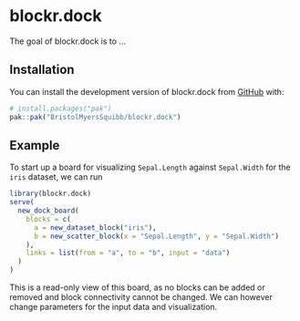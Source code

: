 
<!-- README.md is generated from README.Rmd. Please edit that file -->

# blockr.dock

<!-- badges: start -->

<!-- badges: end -->

The goal of blockr.dock is to …

## Installation

You can install the development version of blockr.dock from
[GitHub](https://github.com/) with:

``` r
# install.packages("pak")
pak::pak("BristolMyersSquibb/blockr.dock")
```

## Example

To start up a board for visualizing `Sepal.Length` against `Sepal.Width`
for the `iris` dataset, we can run

``` r
library(blockr.dock)
serve(
  new_dock_board(
    blocks = c(
      a = new_dataset_block("iris"),
      b = new_scatter_block(x = "Sepal.Length", y = "Sepal.Width")
    ),
    links = list(from = "a", to = "b", input = "data")
  )
)
```

This is a read-only view of this board, as no blocks can be added or
removed and block connectivity cannot be changed. We can however change
parameters for the input data and visualization.
